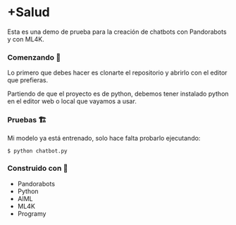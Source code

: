 # +Salud

Esta es una demo de prueba para la creación de chatbots con Pandorabots y con ML4K.

### Comenzando :rocket:

Lo primero que debes hacer es clonarte el repositorio y abrirlo con el editor que prefieras.

Partiendo de que el proyecto es de python, debemos tener instalado python en el editor web o local que vayamos a usar.

### Pruebas :building_construction:

Mi modelo ya está entrenado, solo hace falta probarlo ejecutando:

	$ python chatbot.py

### Construido con :construction_worker:

- Pandorabots
- Python
- AIML
- ML4K
- Programy

